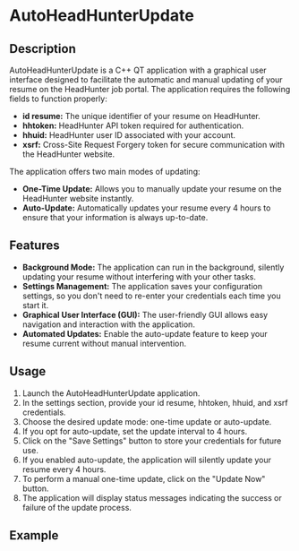 # AutoHeadHunterUpdate

## Description
AutoHeadHunterUpdate is a C++ QT application with a graphical user interface designed to facilitate the automatic and manual updating of your resume on the HeadHunter job portal. The application requires the following fields to function properly:

+ **id resume:** The unique identifier of your resume on HeadHunter.
+ **hhtoken:** HeadHunter API token required for authentication.
+ **hhuid:** HeadHunter user ID associated with your account.
+ **xsrf:** Cross-Site Request Forgery token for secure communication with the HeadHunter website.

The application offers two main modes of updating:

+ **One-Time Update:** Allows you to manually update your resume on the HeadHunter website instantly.
+ **Auto-Update:** Automatically updates your resume every 4 hours to ensure that your information is always up-to-date.

## Features
+ **Background Mode:** The application can run in the background, silently updating your resume without interfering with your other tasks.
+ **Settings Management:** The application saves your configuration settings, so you don't need to re-enter your credentials each time you start it.
+ **Graphical User Interface (GUI):** The user-friendly GUI allows easy navigation and interaction with the application.
+ **Automated Updates:** Enable the auto-update feature to keep your resume current without manual intervention.

## Usage
1. Launch the AutoHeadHunterUpdate application.
2. In the settings section, provide your id resume, hhtoken, hhuid, and xsrf credentials.
3. Choose the desired update mode: one-time update or auto-update.
4. If you opt for auto-update, set the update interval to 4 hours.
5. Click on the "Save Settings" button to store your credentials for future use.
6. If you enabled auto-update, the application will silently update your resume every 4 hours.
7. To perform a manual one-time update, click on the "Update Now" button.
8. The application will display status messages indicating the success or failure of the update process.

## Example